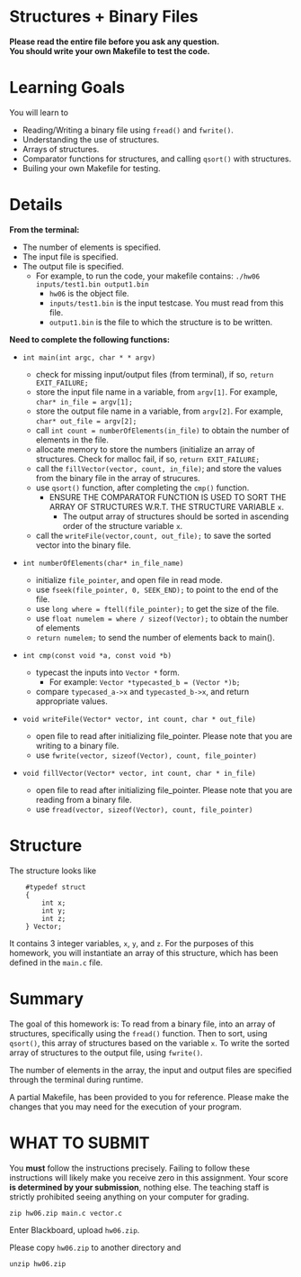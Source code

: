 # Structures + Binary Files

<strong>Please read the entire file before you ask any question.</strong><br>
<strong>You should write your own Makefile to test the code.</strong>


# Learning Goals
You will learn to
* Reading/Writing a binary file using `fread()` and `fwrite()`.
* Understanding the use of structures.
* Arrays of structures.
* Comparator functions for structures, and calling `qsort()` with structures.
* Builing your own Makefile for testing.

Details
=======

<strong> From the terminal: </strong><br>
* The number of elements is specified.
* The input file is specified.
* The output file is specified.
	* For example, to run the code, your makefile contains: `./hw06 inputs/test1.bin output1.bin`
		* `hw06` is the object file.
		* `inputs/test1.bin` is the input testcase. You must read from this file.
		* `output1.bin` is the file to which the structure is to be written.
			
 <strong> Need to complete the following functions: </strong><br>
 * `int main(int argc, char * * argv)`
 	* check for missing input/output files (from terminal), if so, `return EXIT_FAILURE;`
	* store the input file name in a variable, from `argv[1]`. For example, `char* in_file = argv[1];`
	* store the output file name in a variable, from `argv[2]`. For example, `char* out_file = argv[2];`
	* call `int count = numberOfElements(in_file)` to obtain the number of elements in the file.
	* allocate memory to store the numbers (initialize an array of structures. Check for malloc fail, if so, `return EXIT_FAILURE;`
	* call the `fillVector(vector, count, in_file)`; and store the values from the binary file in the array of strucures.
	* use `qsort()` function, after completing the `cmp()` function.
		* ENSURE THE COMPARATOR FUNCTION IS USED TO SORT THE ARRAY OF STRUCTURES W.R.T. THE STRUCTURE VARIABLE `x`.
			* The output array of structures should be sorted in ascending order of the structure variable `x`.
	* call the `writeFile(vector,count, out_file);` to save the sorted vector into the binary file.
 * `int numberOfElements(char* in_file_name)`
 	* initialize `file_pointer`, and open file in read mode.
	* use `fseek(file_pointer, 0, SEEK_END);` to point to the end of the file.
	* use `long where = ftell(file_pointer);` to get the size of the file.
	* use `float numelem = where / sizeof(Vector);` to obtain the number of elements
	* `return numelem;` to send the number of elements back to main().
 * `int cmp(const void *a, const void *b)`
 	* typecast the inputs into `Vector *` form.
		* For example: `Vector *typecasted_b = (Vector *)b;`
	* compare `typecased_a->x` and `typecasted_b->x`, and return appropriate values.
	
 * `void writeFile(Vector* vector, int count, char * out_file)`
 	* open file to read after initializing file_pointer. Please note that you are writing to a binary file.
	* use `fwrite(vector, sizeof(Vector), count, file_pointer)`
	
 * `void fillVector(Vector* vector, int count, char * in_file)`
 	* open file to read after initializing file_pointer. Please note that you are reading from a binary file.
	* use `fread(vector, sizeof(Vector), count, file_pointer)`
	
Structure
=========
The structure looks like
``` 
	#typedef struct
	{
		int x;
		int y;
		int z;
	} Vector;
```

It contains 3 integer variables, `x`, `y`, and `z`. For the purposes of this homework, you will instantiate an array of this structure, which has been defined in the `main.c` file. 

Summary
========
The goal of this homework is: To read from a binary file, into an array of structures, specifically using the `fread()` function. Then to sort, using `qsort()`, this array of structures based on the variable `x`. To write the sorted array of structures to the output file, using `fwrite()`.

The number of elements in the array, the input and output files are specified through the terminal during runtime.

A partial Makefile, has been provided to you for reference. Please make the changes that you may need for the execution of your program.
	
	
WHAT TO SUBMIT
==============

You **must** follow the instructions precisely. Failing to follow
these instructions will likely make you receive zero in this
assignment.  Your score **is determined by your submission**, nothing
else.  The teaching staff is strictly prohibited seeing anything on
your computer for grading.

```
zip hw06.zip main.c vector.c
```

Enter Blackboard, upload `hw06.zip`.

Please copy `hw06.zip` to another directory and

```
unzip hw06.zip
```
